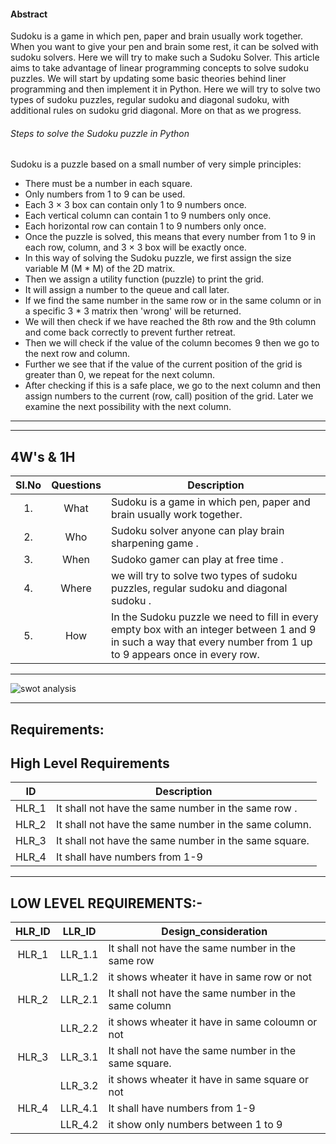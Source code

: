 
#### Abstract
Sudoku is a game in which pen, paper and brain usually work together. When you want to give your pen and brain some rest, 
it can be solved with sudoku solvers. Here we will try to make such a Sudoku Solver.
This article aims to take advantage of linear programming concepts to solve sudoku puzzles. We will start by updating some basic
theories behind liner programming and then implement it in Python.
Here we will try to solve two types of sudoku puzzles, regular sudoku and diagonal sudoku, with additional rules on sudoku grid diagonal. More on that as we progress.


###### Steps to solve the Sudoku puzzle in Python

Sudoku is a puzzle based on a small number of very simple principles:

* There must be a number in each square.
* Only numbers from 1 to 9 can be used.
* Each 3 × 3 box can contain only 1 to 9 numbers once.
* Each vertical column can contain 1 to 9 numbers only once.
* Each horizontal row can contain 1 to 9 numbers only once.
* Once the puzzle is solved, this means that every number from 1 to 9 in each row, column, and 3 × 3 box will be exactly once.
* In this way of solving the Sudoku puzzle, we first assign the size variable M (M * M) of the 2D matrix.
* Then we assign a utility function (puzzle) to print the grid.
* It will assign a number to the queue and call later.
* If we find the same number in the same row or in the same column or in a specific 3 * 3 matrix then 'wrong' will be returned.
* We will then check if we have reached the 8th row and the 9th column and come back correctly to prevent further retreat.
* Then we will check if the value of the column becomes 9 then we go to the next row and column.
* Further we see that if the value of the current position of the grid is greater than 0, we repeat for the next column.
* After checking if this is a safe place, we go to the next column and then assign numbers to the current (row, call) position of the grid. Later we examine the next possibility with the next column.

--------------------------------------------------------

----------------------------------------------------------
##   4W's & 1H
| Sl.No | Questions | Description | 
| :-----: | :-----: | ----- |
| 1. | What | Sudoku is a game in which pen, paper and brain usually work together. |
| 2. | Who | Sudoku solver anyone can play brain sharpening game . | 
| 3. | When | Sudoko gamer can play at free time . |
| 4. | Where | we will try to solve two types of sudoku puzzles, regular sudoku and diagonal sudoku . | 
| 5. | How | In the Sudoku puzzle we need to fill in every empty box with an integer between 1 and 9 in such a way that every number from 1 up to 9 appears once in every row. |
-------------------------------------------------------


![swot analysis](https://user-images.githubusercontent.com/98831387/161673842-eeb9c646-6ac2-4707-aa12-6f7a2280885b.jpeg)


---------------------------------------------------------


##  Requirements:
##  High Level Requirements ##
|ID| Description|
| :-------: |----------------------------------------------------------------------------------------------------------------------------------|
| HLR_1 | It shall not have the same number in the same row .                                 |
| HLR_2 | It shall not have the same number in the same column.                             |
| HLR_3 | It shall not have the same number in the same square.  |
| HLR_4 | It shall have numbers from 1-9   |
---------------------------------




## LOW LEVEL REQUIREMENTS:- ##
| HLR_ID |LLR_ID | Design_consideration | 
| :-----: | :-----: | -------------------- | 
| HLR_1 | LLR_1.1 | It shall not have the same number in the same row |
| | LLR_1.2 | it shows wheater it have in same row or not |  
| HLR_2 | LLR_2.1 | It shall not have the same number in the same column |
| | LLR_2.2 | it shows wheater it have in same coloumn or not | 
| HLR_3 | LLR_3.1 | It shall not have the same number in the same square. |
| | LLR_3.2 | it shows wheater it have in same square or not  |  
| HLR_4 | LLR_4.1 | It shall have numbers from 1-9|
| | LLR_4.2 | it show only numbers between 1 to 9 |  
